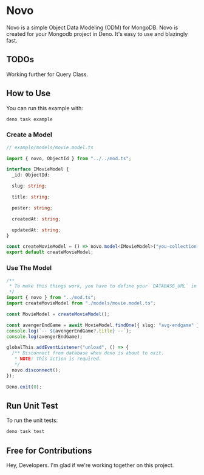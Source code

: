 # Novo

Novo is a simple Object Data Modeling (ODM) for MongoDB. Novo is created for
your Mongodb project in Deno. It's easy to use and blazingly fast.

## TODOs

Working further for Query Class.

## How to Use

You can run this example with:

```bash
deno task example
```

### Create a Model

```ts
// example/models/movie.model.ts

import { novo, ObjectId } from "../../mod.ts";

interface IMovieModel {
  _id: ObjectId;

  slug: string;

  title: string;

  poster: string;

  createdAt: string;

  updatedAt: string;
}

const createMovieModel = () => novo.model<IMovieModel>("you-collection-name");
export default createMovieModel;
```

### Use The Model

```ts
/**
 * To make this things work, you have to define your `DATABASE_URL` in your .env file.
 */
import { novo } from "../mod.ts";
import createMovieModel from "./models/movie.model.ts";

const MovieModel = createMovieModel();

const avengerEndGame = await MovieModel.findOne({ slug: "avg-endgame" });
console.log(`-- ${avengerEndGame?.title} --`);
console.log(avengerEndGame);

globalThis.addEventListener("unload", () => {
  /** Disconnect from database when deno is about to exit.
   * NOTE: This action is required.
   */
  novo.disconnect();
});

Deno.exit(0);
```

## Run Unit Test

To run the unit tests:

```bash
deno task test
```

## Free for Contributions

Hey, Developers. I'm glad if we're working together on this project.
